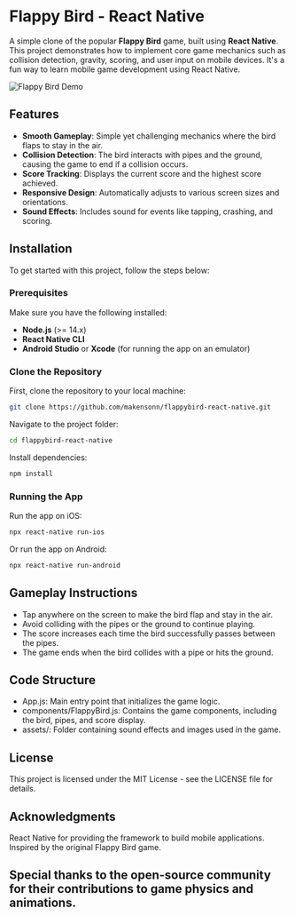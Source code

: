 # Flappy Bird - React Native

A simple clone of the popular **Flappy Bird** game, built using **React Native**. This project demonstrates how to implement core game mechanics such as collision detection, gravity, scoring, and user input on mobile devices. It's a fun way to learn mobile game development using React Native.

![Flappy Bird Demo](https://github.com/makensonn/float/assets/22712773/edcf93bf-a106-4ae7-9cda-a0c18d5cb28f)

## Features

- **Smooth Gameplay**: Simple yet challenging mechanics where the bird flaps to stay in the air.
- **Collision Detection**: The bird interacts with pipes and the ground, causing the game to end if a collision occurs.
- **Score Tracking**: Displays the current score and the highest score achieved.
- **Responsive Design**: Automatically adjusts to various screen sizes and orientations.
- **Sound Effects**: Includes sound for events like tapping, crashing, and scoring.

## Installation

To get started with this project, follow the steps below:

### Prerequisites

Make sure you have the following installed:

- **Node.js** (>= 14.x)
- **React Native CLI**
- **Android Studio** or **Xcode** (for running the app on an emulator)

### Clone the Repository

First, clone the repository to your local machine:

```bash
git clone https://github.com/makensonn/flappybird-react-native.git
```
Navigate to the project folder:

```bash
cd flappybird-react-native
```
Install dependencies:

```bash
npm install
```
### Running the App
Run the app on iOS:

```bash
npx react-native run-ios
```
Or run the app on Android:

```bash
npx react-native run-android
```

## Gameplay Instructions
- Tap anywhere on the screen to make the bird flap and stay in the air.
- Avoid colliding with the pipes or the ground to continue playing.
- The score increases each time the bird successfully passes between the pipes.
- The game ends when the bird collides with a pipe or hits the ground.

## Code Structure
- App.js: Main entry point that initializes the game logic.
- components/FlappyBird.js: Contains the game components, including the bird, pipes, and score display.
- assets/: Folder containing sound effects and images used in the game.

## License
This project is licensed under the MIT License - see the LICENSE file for details.

## Acknowledgments
React Native for providing the framework to build mobile applications. Inspired by the original Flappy Bird game.

## Special thanks to the open-source community for their contributions to game physics and animations.






